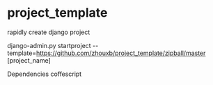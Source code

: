 project_template
================

rapidly create django project

django-admin.py startproject --template=https://github.com/zhouxb/project_template/zipball/master [project_name]

Dependencies
coffescript
